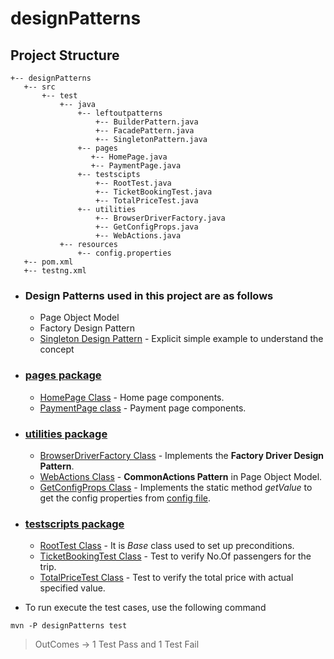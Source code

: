 # designPatterns

## Project Structure

```
+-- designPatterns
   +-- src
       +-- test
           +-- java
               +-- leftoutpatterns
                   +-- BuilderPattern.java
                   +-- FacadePattern.java
                   +-- SingletonPattern.java
               +-- pages 
                  +-- HomePage.java
                  +-- PaymentPage.java
               +-- testscipts 
                   +-- RootTest.java
                   +-- TicketBookingTest.java
                   +-- TotalPriceTest.java
               +-- utilities
                   +-- BrowserDriverFactory.java
                   +-- GetConfigProps.java
                   +-- WebActions.java
           +-- resources 
               +-- config.properties 
   +-- pom.xml
   +-- testng.xml
```

- ### Design Patterns used in this project are as follows
    - Page Object Model 
    - Factory Design Pattern
    - [Singleton Design Pattern](https://github.com/AST-LW-TV/designPatterns/blob/main/designPatterns/src/test/java/leftoutpatterns/SingletonPattern.java) - Explicit simple example to understand the concept 

- ### [pages package](https://github.com/AST-LW-TV/designPatterns/tree/main/designPatterns/src/test/java/pages)
    - [HomePage Class](https://github.com/AST-LW-TV/designPatterns/blob/main/designPatterns/src/test/java/pages/HomePage.java) - Home page components.
    - [PaymentPage class](https://github.com/AST-LW-TV/designPatterns/blob/main/designPatterns/src/test/java/pages/PaymentPage.java) - Payment page components.
  
- ### [utilities package](https://github.com/AST-LW-TV/designPatterns/tree/main/designPatterns/src/test/java/utilities) 
    - [BrowserDriverFactory Class](https://github.com/AST-LW-TV/designPatterns/blob/main/designPatterns/src/test/java/utilities/BrowserDriverFactory.java) - Implements the **Factory Driver Design Pattern**.
    - [WebActions Class](https://github.com/AST-LW-TV/designPatterns/blob/main/designPatterns/src/test/java/utilities/WebActions.java) - **CommonActions Pattern** in Page Object Model.
    - [GetConfigProps Class](https://github.com/AST-LW-TV/designPatterns/blob/main/designPatterns/src/test/java/utilities/GetConfigProps.java) - Implements the static method *getValue* to get the config properties from [config file](https://github.com/AST-LW-TV/designPatterns/blob/main/designPatterns/src/test/resources/config.properties).

- ### [testscripts package](https://github.com/AST-LW-TV/designPatterns/tree/main/designPatterns/src/test/java/testscripts)
    - [RootTest Class](https://github.com/AST-LW-TV/designPatterns/blob/main/designPatterns/src/test/java/testscripts/RootTest.java) - It is *Base* class used to set up preconditions.
    - [TicketBookingTest Class](https://github.com/AST-LW-TV/designPatterns/blob/main/designPatterns/src/test/java/testscripts/TicketBookingTest.java) - Test to verify No.Of passengers for the trip.
    - [TotalPriceTest Class](https://github.com/AST-LW-TV/designPatterns/blob/main/designPatterns/src/test/java/testscripts/TotalPriceTest.java) - Test to verify the total price with actual specified value.
  
- To run execute the test cases, use the following command 
```
mvn -P designPatterns test
```
> OutComes -> 1 Test Pass and 1 Test Fail